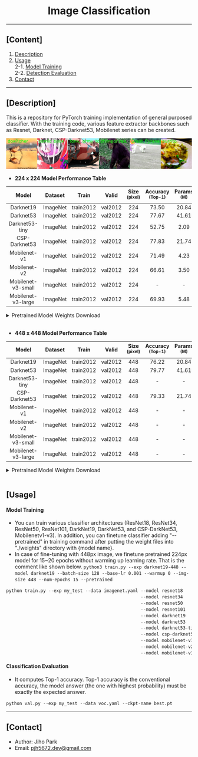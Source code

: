 # <div align="center">Image Classification</div>

---

## [Content]
1. [Description](#description)   
2. [Usage](#usage)  
2-1. [Model Training](#model-training)  
2-2. [Detection Evaluation](#detection-evaluation)  
3. [Contact](#contact)   

---

## [Description]

This is a repository for PyTorch training implementation of general purposed classifier. With the training code, various feature extractor backbones such as Resnet, Darknet, CSP-Darknet53, Mobilenet series can be created.  

![result](./asset/data.jpg)


 - **224 x 224 Model Performance Table**

| Model | Dataset | Train | Valid | Size<br><sup>(pixel) | Accuracy<br><sup>(Top-1) | Params<br><sup>(M) | FLOPs<br><sup>(B) |
| :---: | :---: | :---: | :---: | :---: | :---: | :---: | :---: |
| Darknet19 | ImageNet | train2012 | val2012 | 224 | 73.50 | 20.84 | 5.62 |
| Darknet53 | ImageNet | train2012 | val2012 | 224 | 77.67 | 41.61 | 14.29 |
| Darknet53-tiny | ImageNet | train2012 | val2012 | 224 | 52.75 | 2.09 | 0.64 |
| CSP-Darknet53 | ImageNet | train2012 | val2012 | 224 | 77.83 | 21.74 | 6.72 |
| Mobilenet-v1 | ImageNet | train2012 | val2012 | 224 | 71.49 | 4.23 | 1.18 |
| Mobilenet-v2 | ImageNet | train2012 | val2012 | 224 | 66.61 | 3.50 | 0.66 |
| Mobilenet-v3-small | ImageNet | train2012 | val2012 | 224 | - | - | - |
| Mobilenet-v3-large | ImageNet | train2012 | val2012 | 224 | 69.93 | 5.48 | 0.47 |

<details>
  <summary>Pretrained Model Weights Download</summary>

- [Darknet19](https://drive.google.com/file/d/1zsJe6Av1ZpL7PmPndaMnud0Pjb4CSdt-/view?usp=share_link)
- [Darknet53](https://drive.google.com/file/d/1duXcafb2QgORHDO1w-7E1UusLfWInwgA/view?usp=share_link)
- [Darknet53-tiny](https://drive.google.com/file/d/13X39tcmNnYghvdBiosma7gsfwCxjsFQx/view?usp=share_link)
- [CSP-Darknet53](https://drive.google.com/file/d/1OM9FJ1qflg4adxwzrlSgZKL23wKVmFns/view?usp=share_link)
- [Mobilenet-v1](https://drive.google.com/file/d/1cyuyeJe3iAKI2mkeViWKdGaUpldkqqm3/view?usp=share_link)
- [Mobilenet-v2](https://drive.google.com/file/d/19RiDI34QfuceWuLjHqI5HzynrbzZSKWT/view?usp=share_link)
- [Mobilenet-v3-large](https://drive.google.com/file/d/16Fg5XQs5DsNoVaWKnF01MGu1asjF__YJ/view?usp=share_link)
- [Mobilenet-v3-small(NOT YET)](-)

</details>

<br>

 - **448 x 448 Model Performance Table**

| Model | Dataset | Train | Valid | Size<br><sup>(pixel) | Accuracy<br><sup>(Top-1) | Params<br><sup>(M) | FLOPs<br><sup>(B) |
| :---: | :---: | :---: | :---: | :---: | :---: | :---: | :---: |
| Darknet19 | ImageNet | train2012 | val2012 | 448 | 76.22 | 20.84 | 22.47 |
| Darknet53 | ImageNet | train2012 | val2012 | 448 | 79.77 | 41.61 | 57.17 |
| Darknet53-tiny | ImageNet | train2012 | val2012 | 448 | - | - | - |
| CSP-Darknet53 | ImageNet | train2012 | val2012 | 448 | 79.33 | 21.74 | 26.86 |
| Mobilenet-v1 | ImageNet | train2012 | val2012 | 448 | - | - | - |
| Mobilenet-v2 | ImageNet | train2012 | val2012 | 448 | - | - | - |
| Mobilenet-v3-small | ImageNet | train2012 | val2012 | 448 | - | - | - |
| Mobilenet-v3-large | ImageNet | train2012 | val2012 | 448 | - | - | - |

<details>
  <summary>Pretrained Model Weights Download</summary>

- [Darknet19-448](https://drive.google.com/file/d/1suOCBQjdzuKv92mLqxULgDqkVSE8mQN9/view?usp=share_link)
- [Darknet53-448](https://drive.google.com/file/d/1LRONP-YLa26qsGE1Egw3BSTZuqXY_Qh0/view?usp=share_link)
- [Darknet53-tiny-448(NOT YET)](-)
- [CSP-Darknet53-448](https://drive.google.com/file/d/16H0GxT0vqczu1mvp3H8Q82sPCoefmMCF/view?usp=share_link)
- [Mobilenet-v1-448(NOT YET)](-)
- [Mobilenet-v2-448(NOT YET)](-)
- [Mobilenet-v3-large-448(NOT YET)](-)
- [Mobilenet-v3-small-448(NOT YET)](-)

</details>

<br>


## [Usage]


#### Model Training 

 - You can train various classifier architectures (ResNet18, ResNet34, ResNet50, ResNet101, DarkNet19, DarkNet53, and CSP-DarkNet53, Mobilenetv1-v3). In addition, you can finetune classifier adding "--pretrained" in training command after putting the weight files into "./weights" directory with {model name}.  
 - In case of fine-tuning with 448px image, we finetune pretrained 224px model for 15~20 epochs without warming up learning rate. That is the comment like shown below.
    `python3 train.py --exp darknet19-448 --model darknet19 --batch-size 128 --base-lr 0.001 --warmup 0 --img-size 448 --num-epochs 15 --pretrained`


```python
python train.py --exp my_test --data imagenet.yaml --model resnet18
                                                   --model resnet34
                                                   --model resnet50
                                                   --model resnet101
                                                   --model darknet19
                                                   --model darknet53
                                                   --model darknet53-tiny
                                                   --model csp-darknet53 --width_multiple 1.0 --depth_multiple 1.0
                                                   --model mobilenet-v1 --width_multiple 1.0
                                                   --model mobilenet-v2 --width_multiple 1.0
                                                   --model mobilenet-v3 --mode {large, small} --width_multiple 1.0
```


#### Classification Evaluation

 - It computes Top-1 accuracy. Top-1 accuracy is the conventional accuracy, the model answer (the one with highest probability) must be exactly the expected answer. 

```python
python val.py --exp my_test --data voc.yaml --ckpt-name best.pt
```


---
## [Contact]
- Author: Jiho Park  
- Email: pjh5672.dev@gmail.com  